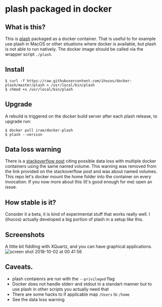 # plash packaged in docker

## What is this?
This is [plash](https://github.com/ihucos/plash) packaged as a docker container. That is useful to for example use plash in MacOS or other situations where docker is available, but plash is not able to run natively. The docker image should be called via the wrapper script `./plash`.

## Install
```
$ curl -f https://raw.githubusercontent.com/ihucos/docker-plash/master/plash > /usr/local/bin/plash
$ chmod +x /usr/local/bin/plash
```

## Upgrade
A rebuild is triggered on the docker build server after each plash release, to upgrade run:
```
$ docker pull irae/docker-plash
$ plash --version
```

## Data loss warning
There is a [stackoverflow post](https://stackoverflow.com/questions/39024895/is-it-safe-to-use-same-host-volume-in-multiple-containers) citing possible data loss with multiple docker containers using the same named volume. This warning was removed from the link provided on the stackoverflow post and was about named volumes. This repo let's docker mount the home folder into the container on every invocation. If you now more about this (It's good enough for me) open an issue.

## How stable is it?
Consider it a beta, it is kind of experimental stuff that works really well. I (ihucos) actually developed a big portion of plash in a setup like this.

## Screenshots
A little bit fiddling with XQuartz, and you can have graphical applications.
![screen shot 2018-10-02 at 00 41 56](https://user-images.githubusercontent.com/2066372/46319974-7a4ace80-c5dc-11e8-8841-44012e2a2b46.png)

## Caveats.

- plash contaienrs are run with the `--privileged` flag
- Docker does not handle stderr and stdout in a standart manner but to use plash in other scripts you actually need that
- There are some hacks to if applicable map `/Users` to `/home`
- See the data loss warning
